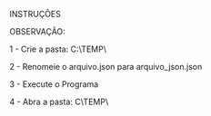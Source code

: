 INSTRUÇÕES

OBSERVAÇÃO:

1 - Crie a pasta: C:\TEMP\

2 - Renomeie o arquivo.json para arquivo_json.json

3 - Execute o Programa

4 - Abra a pasta: C\TEMP\
